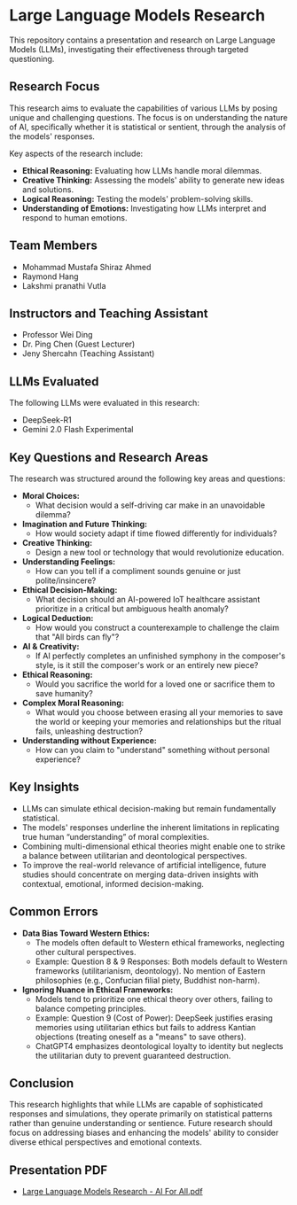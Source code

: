 # Large Language Models Research

This repository contains a presentation and research on Large Language Models (LLMs), investigating their effectiveness through targeted questioning.

## Research Focus

This research aims to evaluate the capabilities of various LLMs by posing unique and challenging questions. The focus is on understanding the nature of AI, specifically whether it is statistical or sentient, through the analysis of the models' responses.

Key aspects of the research include:

* **Ethical Reasoning:** Evaluating how LLMs handle moral dilemmas.
* **Creative Thinking:** Assessing the models' ability to generate new ideas and solutions.
* **Logical Reasoning:** Testing the models' problem-solving skills.
* **Understanding of Emotions:** Investigating how LLMs interpret and respond to human emotions.

## Team Members

* Mohammad Mustafa Shiraz Ahmed
* Raymond Hang
* Lakshmi pranathi Vutla

## Instructors and Teaching Assistant
* Professor Wei Ding
* Dr. Ping Chen (Guest Lecturer)
* Jeny Shercahn (Teaching Assistant)

## LLMs Evaluated

The following LLMs were evaluated in this research:

* DeepSeek-R1
* Gemini 2.0 Flash Experimental

## Key Questions and Research Areas

The research was structured around the following key areas and questions:

* **Moral Choices:**
    * What decision would a self-driving car make in an unavoidable dilemma?
* **Imagination and Future Thinking:**
    * How would society adapt if time flowed differently for individuals?
* **Creative Thinking:**
    * Design a new tool or technology that would revolutionize education.
* **Understanding Feelings:**
    * How can you tell if a compliment sounds genuine or just polite/insincere?
* **Ethical Decision-Making:**
    * What decision should an AI-powered IoT healthcare assistant prioritize in a critical but ambiguous health anomaly?
* **Logical Deduction:**
    * How would you construct a counterexample to challenge the claim that "All birds can fly"?
* **AI & Creativity:**
    * If AI perfectly completes an unfinished symphony in the composer's style, is it still the composer's work or an entirely new piece?
* **Ethical Reasoning:**
    * Would you sacrifice the world for a loved one or sacrifice them to save humanity?
* **Complex Moral Reasoning:**
    * What would you choose between erasing all your memories to save the world or keeping your memories and relationships but the ritual fails, unleashing destruction?
* **Understanding without Experience:**
    * How can you claim to "understand" something without personal experience?

## Key Insights

* LLMs can simulate ethical decision-making but remain fundamentally statistical.
* The models' responses underline the inherent limitations in replicating true human “understanding” of moral complexities.
* Combining multi-dimensional ethical theories might enable one to strike a balance between utilitarian and deontological perspectives.
* To improve the real-world relevance of artificial intelligence, future studies should concentrate on merging data-driven insights with contextual, emotional, informed decision-making.

## Common Errors

* **Data Bias Toward Western Ethics:**
    * The models often default to Western ethical frameworks, neglecting other cultural perspectives.
    * Example: Question 8 & 9 Responses: Both models default to Western frameworks (utilitarianism, deontology). No mention of Eastern philosophies (e.g., Confucian filial piety, Buddhist non-harm).
* **Ignoring Nuance in Ethical Frameworks:**
    * Models tend to prioritize one ethical theory over others, failing to balance competing principles.
    * Example: Question 9 (Cost of Power): DeepSeek justifies erasing memories using utilitarian ethics but fails to address Kantian objections (treating oneself as a "means" to save others).
    * ChatGPT4 emphasizes deontological loyalty to identity but neglects the utilitarian duty to prevent guaranteed destruction.

## Conclusion

This research highlights that while LLMs are capable of sophisticated responses and simulations, they operate primarily on statistical patterns rather than genuine understanding or sentience. Future research should focus on addressing biases and enhancing the models' ability to consider diverse ethical perspectives and emotional contexts.

## Presentation PDF

* [Large Language Models Research - AI For All.pdf](Large%20Language%20Models%20Research%20-%20AI%20For%20All.pdf)
